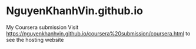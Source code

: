 # NguyenKhanhVin.github.io
My Coursera submission
Visit https://nguyenkhanhvin.github.io/coursera%20submission/coursera.html to see the hosting website
